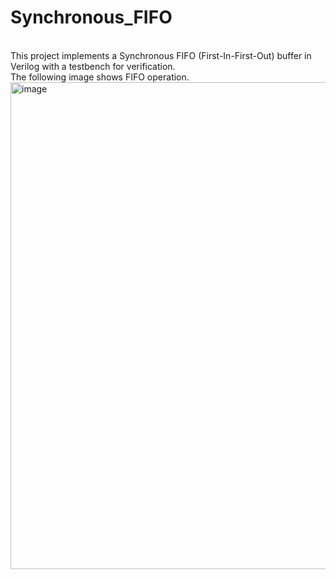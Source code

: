# Synchronous_FIFO

<br>
This project implements a Synchronous FIFO (First-In-First-Out) buffer in Verilog with a testbench for verification. 
<br> The following image shows FIFO operation.
<br><img width="779" alt="image" src="https://github.com/user-attachments/assets/e3a14bb4-541b-42a4-9f0c-01522441a58a" />
